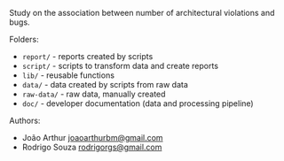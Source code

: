 Study on the association between number of architectural violations and bugs.

Folders:

* `report/` - reports created by scripts
* `script/` - scripts to transform data and create reports
* `lib/` - reusable functions
* `data/` - data created by scripts from raw data
* `raw-data/` - raw data, manually created
* `doc/` - developer documentation (data and processing pipeline)

Authors:

* João Arthur <joaoarthurbm@gmail.com>
* Rodrigo Souza <rodrigorgs@gmail.com>
